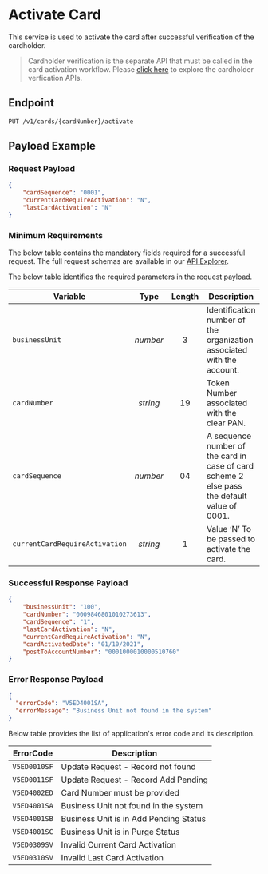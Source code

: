 # Activate Card

This service is used to activate the card after successful verification of the cardholder.

>Cardholder verification is the separate API that must be called in the card activation workflow.  Please [click here](./?path=docs/APIs/Card-Management/CVV2-Validation.md) to explore the cardholder verfication APIs.

## Endpoint

`PUT /v1/cards/{cardNumber}/activate`

## Payload Example

### Request Payload

```json
{
    "cardSequence": "0001",
    "currentCardRequireActivation": "N",
    "lastCardActivation": "N"    
}
```

### Minimum Requirements

The below table contains the mandatory fields required for a successful request. The full request schemas are available in our [API Explorer](../api/?type=put&path=/v1/cards/{cardNumber}/activate).

The below table identifies the required parameters in the request payload.

| Variable | Type | Length | Description |
| -------- | :--: | :------------: | ------------------ |
| `businessUnit` | *number* | 3 | Identification number of the organization associated with the account. |
| `cardNumber` | *string* | 19 | Token Number associated with the clear PAN. |
| `cardSequence` | *number* | 04 | A sequence number of the card in case of card scheme 2 else pass the default value of 0001. |
| `currentCardRequireActivation` | *string* | 1 | Value ‘N’ To be passed to activate the card. |

### Successful Response Payload

```json
{
    "businessUnit": "100",
    "cardNumber": "0009846801010273613",
    "cardSequence": "1",
    "lastCardActivation": "N",
    "currentCardRequireActivation": "N",
    "cardActivatedDate": "01/10/2021",
    "postToAccountNumber": "0001000010000510760"    
}
```

### Error Response Payload

```json
{
  "errorCode": "V5ED4001SA",
  "errorMessage": "Business Unit not found in the system"  
}
```

Below table provides the list of application's error code and its description. 

| ErrorCode |  Description |
| --------  | ------------------ |
| `V5ED0010SF` | Update Request - Record not found |  
| `V5ED0011SF` | Update Request - Record Add Pending |
| `V5ED4002ED` | Card Number must be provided |
| `V5ED4001SA` | Business Unit not found in the system |
| `V5ED4001SB` | Business Unit is in Add Pending Status |
| `V5ED4001SC` | Business Unit is in Purge Status |
| `V5ED0309SV` | Invalid Current Card Activation |
| `V5ED0310SV` | Invalid Last Card Activation |
